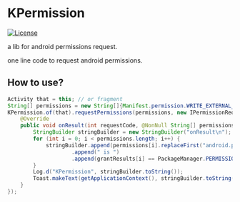 # KPermission

[![License](https://img.shields.io/badge/license-Apache%202-blue.svg)](https://www.apache.org/licenses/LICENSE-2.0)

a lib for android permissions request.

one line code to request android permissions.

## How to use?

```java
Activity that = this; // or fragment
String[] permissions = new String[]{Manifest.permission.WRITE_EXTERNAL_STORAGE};
KPermission.of(that).requestPermissions(permissions, new IPermissionRequest.IPermissionCallback() {
    @Override
    public void onResult(int requestCode, @NonNull String[] permissions, @NonNull int[] grantResults) {
        StringBuilder stringBuilder = new StringBuilder("onResult\n");
        for (int i = 0; i < permissions.length; i++) {
            stringBuilder.append(permissions[i].replaceFirst("android.permission.", ""))
                    .append(" is ")
                    .append(grantResults[i] == PackageManager.PERMISSION_GRANTED ? "granted" : "denied");
        }
        Log.d("KPermission", stringBuilder.toString());
        Toast.makeText(getApplicationContext(), stringBuilder.toString(), Toast.LENGTH_SHORT).show();
    }
});
```